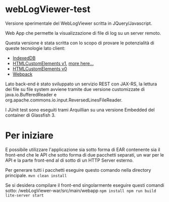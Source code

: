 # webLogViewer-test
Versione sperimentale del WebLogViewer scritta in JQuery/Javascript.

Web App che permette la visualizzazione di file di log su un server remoto.

Questa versione è stata scritta con lo scopo di provare le potenzialità di queste tecnologie lato client:

* [IndexedDB](https://developer.mozilla.org/en/docs/Web/API/IndexedDB_API)
* [HTMLCustomElements v1](https://developer.mozilla.org/en-US/docs/Web/Web_Components/Custom_Elements), [more here...](https://developer.mozilla.org/en-US/docs/Web/Web_Components/Custom_Elements)
* [HTMLCustomElements v0](https://www.w3.org/TR/custom-elements/)
* [Webpack](https://webpack.github.io/)

Lato back-end è stato sviluppato un servizio REST con JAX-RS, la lettura dei file su file system avviene tramite due versione customizzate di java.io.BufferedReader e org.apache.commons.io.input.ReversedLinesFileReader.

I JUnit test sono eseguiti trami Arquillian su una versione Embedded del container di Glassfish 3.

# Per iniziare

E possibile utilizzare l'applicazione sia sotto forma di EAR contenente sia il front-end che le API che sotto forma di due pacchetti separati, un war per le API e la parte front-end al di sotto di un HTTP Server esterno.

Per generare tutti i pacchetti eseguire questo comando nella directory principale.
`mvn clean install`

Se si desidera compilare il front-end singolarmente eseguire questi comandi sotto: /webLogViewer-war/src/main/webapp
`npm install
npm run build
lite-server start`
